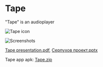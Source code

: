 # Tape
"Tape" is an audioplayer




![Tape icon](https://user-images.githubusercontent.com/98738839/165335707-7fc6f1f9-4142-4e50-92da-a5c4c8f4e72a.png)

![Screenshots](https://user-images.githubusercontent.com/98738839/166492687-5fa70cbc-15a8-417b-a450-913ee526771c.png)

[Tape presentation.pdf](https://github.com/LT84/Tape/files/8611758/Tape.presentation.pdf), [Серпухов проект.pptx](https://github.com/LT84/Tape/files/8641226/default.pptx)


Tape app apk: [Tape.zip](https://github.com/LT84/Tape/files/8641372/Tape.zip)





